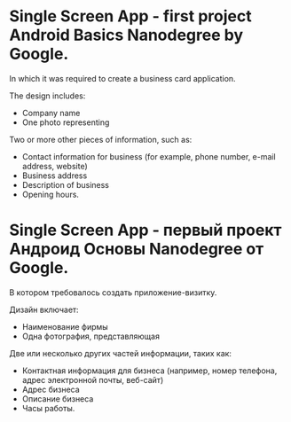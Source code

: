 # Single Screen App - first project Android Basics Nanodegree by Google.
In which it was required to create a business card application.

The design includes:
- Company name
- One photo representing

Two or more other pieces of information, such as:
- Contact information for business (for example, phone number, e-mail address, website)
- Business address
- Description of business
- Opening hours.

# Single Screen App - первый проект Андроид Основы Nanodegree от Google.
В котором требовалось создать приложение-визитку.

Дизайн включает:
- Наименование фирмы
- Одна фотография, представляющая 

Две или несколько других частей информации, таких как:
- Контактная информация для бизнеса (например, номер телефона, адрес электронной почты, веб-сайт)
- Адрес бизнеса
- Описание бизнеса
- Часы работы.
